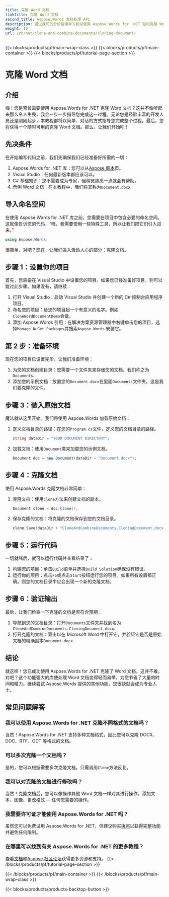 ```yaml
---
title: 克隆 Word 文档
linktitle: 克隆 Word 文档
second_title: Aspose.Words 文档处理 API
description: 通过我们的分步指南学习如何使用 Aspose.Words for .NET 轻松克隆 Word 文档。非常适合初学者和经验丰富的开发人员。
weight: 10
url: /zh/net/clone-and-combine-documents/cloning-document/
---
```


{{< blocks/products/pf/main-wrap-class >}}
{{< blocks/products/pf/main-container >}}
{{< blocks/products/pf/tutorial-page-section >}}

# 克隆 Word 文档

## 介绍

嗨！您是否曾需要使用 Aspose.Words for .NET 克隆 Word 文档？这并不像听起来那么令人生畏，我会一步一步指导您完成这一过程。无论您是经验丰富的开发人员还是刚刚起步，本教程都将以简单、对话的方式指导您完成整个过程。最后，您将获得一个随时可用的克隆 Word 文档。那么，让我们开始吧！

## 先决条件

在开始编写代码之前，我们先确保我们已经准备好所需的一切：

1.  Aspose.Words for .NET 库：您可以从[Aspose 版本](https://releases.aspose.com/words/net/)页。
2. Visual Studio：任何最新版本都应该可以。
3. C# 基础知识：您不需要成为专家，但稍微熟悉一点就会有帮助。
4. 示例 Word 文档：在本教程中，我们将其称为`Document.docx`.

## 导入命名空间

在使用 Aspose.Words for .NET 库之前，您需要在项目中包含必要的命名空间。这就像告诉您的代码，“嘿，我需要使用一些特殊工具，所以让我们把它们引入进来。”

```csharp
using Aspose.Words;
```

很简单，对吧？现在，让我们进入激动人心的部分：克隆文档。

## 步骤 1：设置你的项目

首先，您需要在 Visual Studio 中设置您的项目。如果您已经准备好项目，则可以跳过此步骤。如果没有，请继续：

1. 打开 Visual Studio：启动 Visual Studio 并创建一个新的 C# 控制台应用程序项目。
2. 命名您的项目：给您的项目起一个有意义的名字。例如`CloneWordDocumentDemo`会做。
3. 添加 Aspose.Words 引用：在解决方案资源管理器中右键单击您的项目，选择`Manage NuGet Packages`并搜索`Aspose.Words`.安装它。

## 第 2 步：准备环境

现在您的项目已设置完毕，让我们准备环境：

1. 为您的文档创建目录：您需要一个文件夹来存储您的文档。我们称之为`Documents`.
2. 添加您的示例文档：放置您的`Document.docx`在里面`Documents`文件夹。这是我们要克隆的文件。

## 步骤 3：装入原始文档

魔法就从这里开始。我们将使用 Aspose.Words 加载原始文档：

1. 定义文档目录的路径：在您的`Program.cs`文件，定义您的文档目录的路径。
   
    ```csharp
    string dataDir = "YOUR DOCUMENT DIRECTORY";
    ```

2. 加载文档：使用`Document`类来加载您的示例文档。

    ```csharp
    Document doc = new Document(dataDir + "Document.docx");
    ```

## 步骤 4：克隆文档

使用 Aspose.Words 克隆文档非常简单：

1. 克隆文档：使用`Clone`方法来创建文档的副本。

    ```csharp
    Document clone = doc.Clone();
    ```

2. 保存克隆的文档：将克隆的文档保存到您的文档目录。

    ```csharp
    clone.Save(dataDir + "CloneAndCombineDocuments.CloningDocument.docx");
    ```

## 步骤 5：运行代码

一切就绪后，就可以运行代码并查看结果了：

1. 构建您的项目：单击`Build`菜单并选择`Build Solution`确保没有错误。
2. 运行你的项目：点击`F5`或点击`Start`按钮运行您的项目。如果所有设置都正确，则您的文档目录中应会出现一个新的克隆文档。

## 步骤 6：验证输出

最后，让我们检查一下克隆的文档是否符合预期：

1. 导航到您的文档目录：打开`Documents`文件夹并找到名为`CloneAndCombineDocuments.CloningDocument.docx`.
2. 打开克隆的文档：双击以在 Microsoft Word 中打开它，并验证它是否是原始文档的精确副本`Document.docx`.

## 结论

就这样！您已成功使用 Aspose.Words for .NET 克隆了 Word 文档。这并不难，对吧？这个功能强大的库使处理 Word 文档变得轻而易举，为您节省了大量的时间和精力。继续尝试 Aspose.Words 提供的其他功能，您很快就会成为专业人士。

## 常见问题解答

### 我可以使用 Aspose.Words for .NET 克隆不同格式的文档吗？

当然！Aspose.Words for .NET 支持多种文档格式，因此您可以克隆 DOCX、DOC、RTF、ODT 等格式的文档。

### 可以多次克隆一个文档吗？

是的，您可以根据需要多次克隆文档。只需调用`Clone`方法反复。

### 我可以对克隆的文档进行修改吗？

当然！克隆文档后，您可以像操作其他 Word 文档一样对其进行操作。添加文本、图像、更改格式 — 任何您需要的操作。

### 我需要许可证才能使用 Aspose.Words for .NET 吗？

虽然您可以免费试用 Aspose.Words for .NET，但建议购买[执照](https://purchase.aspose.com/buy)以获得完整功能并避免任何限制。

### 在哪里可以找到有关 Aspose.Words for .NET 的更多教程？

查看[文档](https://reference.aspose.com/words/net/)和[Aspose 社区论坛](https://forum.aspose.com/c/words/8)获得更多资源和支持。
{{< /blocks/products/pf/tutorial-page-section >}}

{{< /blocks/products/pf/main-container >}}
{{< /blocks/products/pf/main-wrap-class >}}

{{< blocks/products/products-backtop-button >}}
